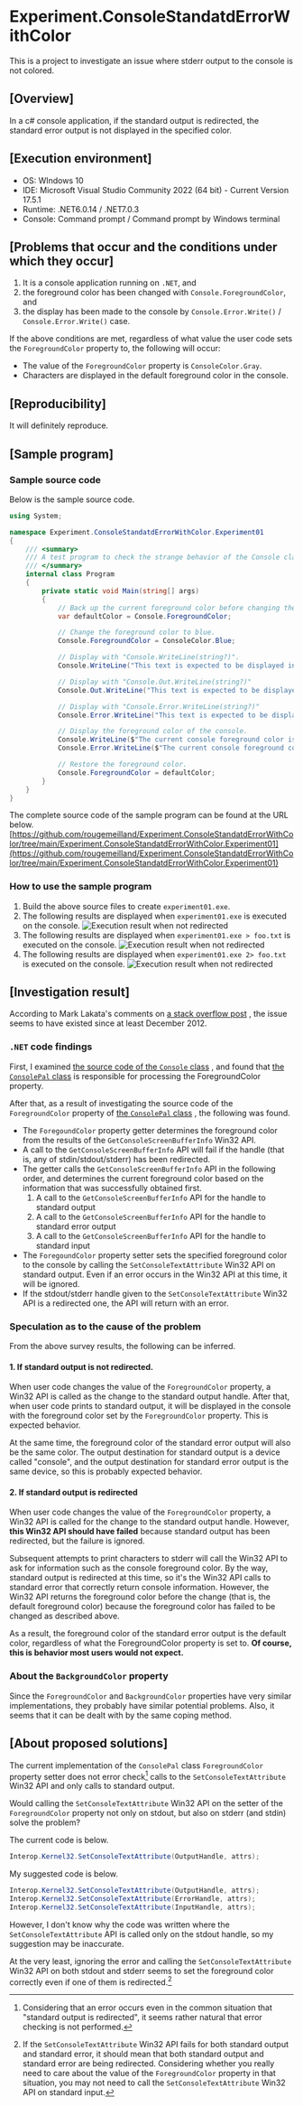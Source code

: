 # Experiment.ConsoleStandatdErrorWithColor
This is a project to investigate an issue where stderr output to the console is not colored.

## [Overview]
In a c# console application, if the standard output is redirected, the standard error output is not displayed in the specified color.

## [Execution environment]

+ OS: WIndows 10
+ IDE: Microsoft Visual Studio Community 2022 (64 bit) - Current Version 17.5.1
+ Runtime: .NET6.0.14 / .NET7.0.3
+ Console: Command prompt / Command prompt by Windows terminal

## [Problems that occur and the conditions under which they occur]
1. It is a console application running on `.NET`, and
2. the foreground color has been changed with `Console.ForegroundColor`, and
3. the display has been made to the console by `Console.Error.Write()` / `Console.Error.Write()` case.

If the above conditions are met, regardless of what value the user code sets the `ForegroundColor` property to, the following will occur:
+ The value of the `ForegroundColor` property is `ConsoleColor.Gray`.
+ Characters are displayed in the default foreground color in the console.

## [Reproducibility]
It will definitely reproduce.

## [Sample program]

### Sample source code
Below is the sample source code.

```c#
using System;

namespace Experiment.ConsoleStandatdErrorWithColor.Experiment01
{
    /// <summary>
    /// A test program to check the strange behavior of the Console class.
    /// </summary>
    internal class Program
    {
        private static void Main(string[] args)
        {
            // Back up the current foreground color before changing the foreground color.
            var defaultColor = Console.ForegroundColor;

            // Change the foreground color to blue.
            Console.ForegroundColor = ConsoleColor.Blue;

            // Display with "Console.WriteLine(string?)".
            Console.WriteLine("This text is expected to be displayed in blue. (to default (==stdout))");

            // Display with "Console.Out.WriteLine(string?)"
            Console.Out.WriteLine("This text is expected to be displayed in blue. (to stdout)");

            // Display with "Console.Error.WriteLine(string?)"
            Console.Error.WriteLine("This text is expected to be displayed in blue. (to stderr)");

            // Display the foreground color of the console.
            Console.WriteLine($"The current console foreground color is \"{Console.ForegroundColor}\" (to stdout).");
            Console.Error.WriteLine($"The current console foreground color is \"{Console.ForegroundColor}\" (to stderr).");

            // Restore the foreground color.
            Console.ForegroundColor = defaultColor;
        }
    }
}
```

The complete source code of the sample program can be found at the URL below.
[https://github.com/rougemeilland/Experiment.ConsoleStandatdErrorWithColor/tree/main/Experiment.ConsoleStandatdErrorWithColor.Experiment01](https://github.com/rougemeilland/Experiment.ConsoleStandatdErrorWithColor/tree/main/Experiment.ConsoleStandatdErrorWithColor.Experiment01)

### How to use the sample program
1. Build the above source files to create `experiment01.exe`.
1. The following results are displayed when `experiment01.exe` is executed on the console. ![Execution result when not redirected](img/experiment01_01.png)
1. The following results are displayed when `experiment01.exe > foo.txt` is executed on the console. ![Execution result when not redirected](img/experiment01_02.png)
1. The following results are displayed when `experiment01.exe 2> foo.txt` is executed on the console. ![Execution result when not redirected](img/experiment01_03.png)

## [Investigation result]

According to Mark Lakata's comments on
[a stack overflow post](https://stackoverflow.com/questions/10532796/setting-the-color-for-console-error-writes)
, the issue seems to have existed since at least December 2012.

### `.NET` code findings

First, I examined
[the source code of the `Console` class](https://github.com/dotnet/runtime/blob/main/src/libraries/System.Console/src/System/Console.cs)
, and found that 
[the `ConsolePal` class](https://github.com/dotnet/runtime/blob/main/src/libraries/System.Console/src/System/ConsolePal.Windows.cs)
is responsible for processing the ForegroundColor property.

After that, as a result of investigating the source code of the `ForegroundColor` property of 
[the `ConsolePal` class](https://github.com/dotnet/runtime/blob/main/src/libraries/System.Console/src/System/ConsolePal.Windows.cs)
, the following was found.

* The `ForegoundColor` property getter determines the foreground color from the results of the `GetConsoleScreenBufferInfo` Win32 API.
* A call to the `GetConsoleScreenBufferInfo` API will fail if the handle (that is, any of stdin/stdout/stderr) has been redirected.
* The getter calls the `GetConsoleScreenBufferInfo` API in the following order, and determines the current foreground color based on the information that was successfully obtained first.
  1. A call to the `GetConsoleScreenBufferInfo` API for the handle to standard output
  1. A call to the `GetConsoleScreenBufferInfo` API for the handle to standard error output
  1. A call to the `GetConsoleScreenBufferInfo` API for the handle to standard input
* The `ForegoundColor` property setter sets the specified foreground color to the console by calling the `SetConsoleTextAttribute` Win32 API on standard output. Even if an error occurs in the Win32 API at this time, it will be ignored.
* If the stdout/stderr handle given to the `SetConsoleTextAttribute` Win32 API is a redirected one, the API will return with an error.

### Speculation as to the cause of the problem
From the above survey results, the following can be inferred.

#### 1. If standard output is not redirected.
When user code changes the value of the `ForegroundColor` property, a Win32 API is called as the change to the standard output handle.
After that, when user code prints to standard output, it will be displayed in the console with the foreground color set by the `ForegroundColor` property.
This is expected behavior.

At the same time, the foreground color of the standard error output will also be the same color.
The output destination for standard output is a device called "console", and the output destination for standard error output is the same device, so this is probably expected behavior.

#### 2. If standard output is redirected
When user code changes the value of the `ForegroundColor` property, a Win32 API is called for the change to the standard output handle.
However, **this Win32 API should have failed** because standard output has been redirected, but the failure is ignored.

Subsequent attempts to print characters to stderr will call the Win32 API to ask for information such as the console foreground color.
By the way, standard output is redirected at this time, so it's the Win32 API calls to standard error that correctly return console information.
However, the Win32 API returns the foreground color before the change (that is, the default foreground color) because the foreground color has failed to be changed as described above.

As a result, the foreground color of the standard error output is the default color, regardless of what the ForegroundColor property is set to.
**Of course, this is behavior most users would not expect.**

### About the `BackgroundColor` property
Since the `ForegroundColor` and `BackgroundColor` properties have very similar implementations, they probably have similar potential problems.
Also, it seems that it can be dealt with by the same coping method.

## [About proposed solutions]
The current implementation of the `ConsolePal` class `ForegroundColor` property setter does not error check[^1] calls to the `SetConsoleTextAttribute` Win32 API and only calls to standard output.

Would calling the `SetConsoleTextAttribute` Win32 API on the setter of the `ForegroundColor` property not only on stdout, but also on stderr (and stdin) solve the problem?

The current code is below.
```c#
Interop.Kernel32.SetConsoleTextAttribute(OutputHandle, attrs);
```

My suggested code is below.
```c#
Interop.Kernel32.SetConsoleTextAttribute(OutputHandle, attrs);
Interop.Kernel32.SetConsoleTextAttribute(ErrorHandle, attrs);
Interop.Kernel32.SetConsoleTextAttribute(InputHandle, attrs);
```

However, I don't know why the code was written where the `SetConsoleTextAttribute` API is called only on the stdout handle, so my suggestion may be inaccurate.

At the very least, ignoring the error and calling the `SetConsoleTextAttribute` Win32 API on both stdout and stderr seems to set the foreground color correctly even if one of them is redirected.[^2]

[^1]: Considering that an error occurs even in the common situation that "standard output is redirected", it seems rather natural that error checking is not performed.

[^2]: If the `SetConsoleTextAttribute` Win32 API fails for both standard output and standard error, it should mean that both standard output and standard error are being redirected. Considering whether you really need to care about the value of the `ForegroundColor` property in that situation, you may not need to call the `SetConsoleTextAttribute` Win32 API on standard input.

